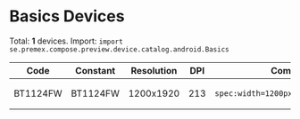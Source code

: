 # Basics Devices

Total: **1** devices. Import: `import se.premex.compose.preview.device.catalog.android.Basics`

| Code | Constant | Resolution | DPI | Compose Spec | Preview Usage |
|------|----------|------------|-----|-------------|---------------|
| BT1124FW | BT1124FW | 1200x1920 | 213 | `spec:width=1200px,height=1920px,dpi=213` | `@Preview(device = Basics.BT1124FW)` |

<!-- Generated automatically. Do not edit manually. -->
